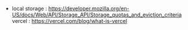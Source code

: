* local storage : 
https://developer.mozilla.org/en-US/docs/Web/API/Storage_API/Storage_quotas_and_eviction_criteria
vercel :
https://vercel.com/blog/what-is-vercel
